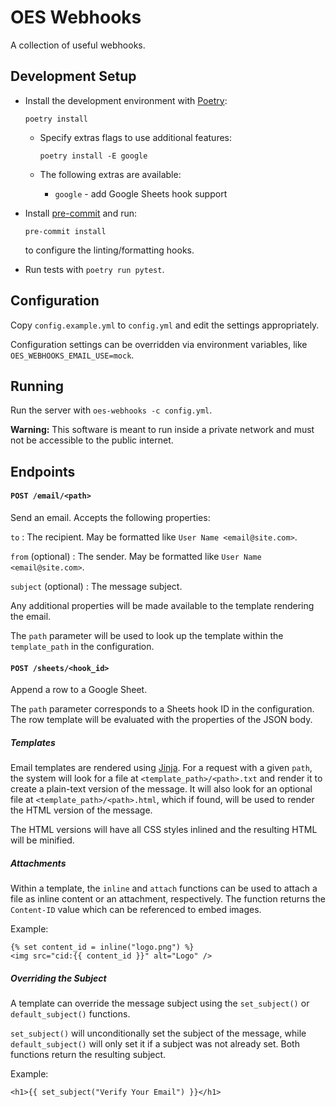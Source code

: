 # OES Webhooks

A collection of useful webhooks.

## Development Setup

- Install the development environment with [Poetry](https://python-poetry.org/):

      poetry install

  - Specify extras flags to use additional features:

        poetry install -E google

  - The following extras are available:

    - `google` - add Google Sheets hook support

- Install [pre-commit](https://pre-commit.com/) and run:

      pre-commit install

  to configure the linting/formatting hooks.

- Run tests with `poetry run pytest`.

## Configuration

Copy `config.example.yml` to `config.yml` and edit the settings appropriately.

Configuration settings can be overridden via environment variables, like
`OES_WEBHOOKS_EMAIL_USE=mock`.

## Running

Run the server with `oes-webhooks -c config.yml`.

**Warning:** This software is meant to run inside a private network and must not be
accessible to the public internet.

## Endpoints

#### `POST /email/<path>`

Send an email. Accepts the following properties:

`to`
: The recipient. May be formatted like `User Name <email@site.com>`.

`from` (optional)
: The sender. May be formatted like `User Name <email@site.com>`.

`subject` (optional)
: The message subject.

Any additional properties will be made available to the template rendering the email.

The `path` parameter will be used to look up the template within the `template_path` in
the configuration.

#### `POST /sheets/<hook_id>`

Append a row to a Google Sheet.

The `path` parameter corresponds to a Sheets hook ID in the configuration. The row
template will be evaluated with the properties of the JSON body.

##### Templates

Email templates are rendered using [Jinja](https://palletsprojects.com/p/jinja/). For a
request with a given `path`, the system will look for a file at
`<template_path>/<path>.txt` and render it to create a plain-text version of the
message. It will also look for an optional file at `<template_path>/<path>.html`, which
if found, will be used to render the HTML version of the message.

The HTML versions will have all CSS styles inlined and the resulting HTML will be
minified.

##### Attachments

Within a template, the `inline` and `attach` functions can be used to attach a file as
inline content or an attachment, respectively. The function returns the `Content-ID`
value which can be referenced to embed images.

Example:

```
{% set content_id = inline("logo.png") %}
<img src="cid:{{ content_id }}" alt="Logo" />
```

##### Overriding the Subject

A template can override the message subject using the `set_subject()` or
`default_subject()` functions.

`set_subject()` will unconditionally set the subject of the message, while
`default_subject()` will only set it if a subject was not already set. Both functions
return the resulting subject.

Example:

```
<h1>{{ set_subject("Verify Your Email") }}</h1>
```
